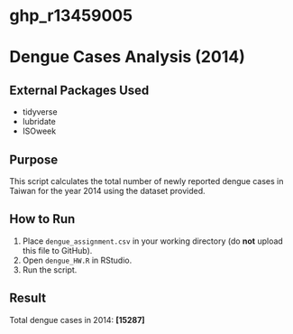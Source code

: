 # ghp_r13459005
# Dengue Cases Analysis (2014)

## External Packages Used
- tidyverse
- lubridate
- ISOweek

## Purpose
This script calculates the total number of newly reported dengue cases in Taiwan for the year 2014 using the dataset provided.

## How to Run
1. Place `dengue_assignment.csv` in your working directory (do **not** upload this file to GitHub).
2. Open `dengue_HW.R` in RStudio.
3. Run the script.

## Result
Total dengue cases in 2014: **[15287]**
